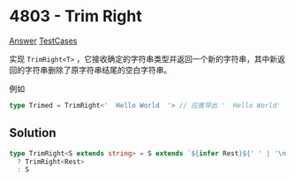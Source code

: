 # 4803 - Trim Right

[Answer](https://github.com/lybenson/ts-checker/blob/master/src/4803-medium-trim-right/template.ts) [TestCases](https://github.com/lybenson/ts-checker/blob/master/src/4803-medium-trim-right/test-cases.ts)

实现 `TrimRight<T>` ，它接收确定的字符串类型并返回一个新的字符串，其中新返回的字符串删除了原字符串结尾的空白字符串。

例如

```ts
type Trimed = TrimRight<'  Hello World  '> // 应推导出 '  Hello World'
```

## Solution

```ts
type TrimRight<S extends string> = S extends `${infer Rest}${' ' | '\n' | '\t'}`
  ? TrimRight<Rest>
  : S
```
